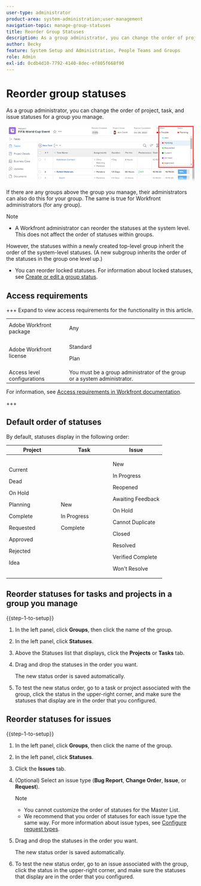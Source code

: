 ```yaml
---
user-type: administrator
product-area: system-administration;user-management
navigation-topic: manage-group-statuses
title: Reorder Group Statuses
description: As a group administrator, you can change the order of project, task, and issue statuses for a group you manage.
author: Becky
feature: System Setup and Administration, People Teams and Groups
role: Admin
exl-id: 0cdb4d10-7792-4140-8dec-ef805f668f90
---
```

# Reorder group statuses

As a group administrator, you can change the order of project, task, and issue statuses for a group you manage.

<!--
The system version of this snippet mentions a single group because a sysadmin call also reorder statuses there. Group admin version of this article is still needed.
-->

![Statuses](assets/statuses.png)

If there are any groups above the group you manage, their administrators can also do this for your group. The same is true for Workfront administrators (for any group).

>[!NOTE]
>
>* A Workfront administrator can reorder the statuses at the system level. This does not affect the order of statuses within groups. 
>
>  However, the statuses within a newly created top-level group inherit the order of the system-level statuses. (A new subgroup inherits the order of the statuses in the group one level up.)
>
>* You can reorder locked statuses. For information about locked statuses, see [Create or edit a group status](../../../administration-and-setup/manage-groups/manage-group-statuses/create-or-edit-a-group-status.md).

## Access requirements

+++ Expand to view access requirements for the functionality in this article.

<table style="table-layout:auto"> 
 <col> 
 <col> 
 <tbody> 
  <tr> 
   <td>Adobe Workfront package</td> 
   <td><p>Any</p></td> 
  </tr> 
  <tr> 
   <td>Adobe Workfront license</td> 
   <td><p>Standard</p>
       <p>Plan</p></td>
  </tr>
  <tr> 
   <td>Access level configurations</td> 
   <td>You must be a group administrator of the group or a system administrator.</td>
  </tr>
 </tbody> 
</table>

For information, see [Access requirements in Workfront documentation](/help/quicksilver/administration-and-setup/add-users/access-levels-and-object-permissions/access-level-requirements-in-documentation.md).

+++

## Default order of statuses

By default, statuses display in the following order:

<table style="table-layout:auto"> 
 <col> 
 <col> 
 <col> 
 <thead> 
  <tr> 
   <th width="33.33%">Project</th> 
   <th width="33.33%">Task</th> 
   <th width="33.33%">Issue</th> 
  </tr> 
 </thead> 
 <tbody> 
  <tr> 
   <td> 
     <p>Current</p> 
     <p>Dead</p> 
     <p> On Hold </p> 
     <p> Planning </p> 
     <p> Complete </p> 
     <p> Requested </p> 
     <p> Approved </p> 
     <p> Rejected </p> 
     <p> Idea </p> 
   </td> 
   <td> 
     <p>New</p> 
     <p>In Progress</p> 
     <p>Complete</p> 
   </td> 
   <td> 
     <p>New</p> 
     <p>In Progress</p> 
     <p>Reopened</p> 
     <p>Awaiting Feedback</p> 
     <p>On Hold</p> 
     <p>Cannot Duplicate</p> 
     <p>Closed</p> 
     <p>Resolved</p> 
     <p>Verified Complete</p> 
     <p>Won't Resolve</p> 
   </td> 
  </tr> 
 </tbody> 
</table>

## Reorder statuses for tasks and projects in a group you manage

{{step-1-to-setup}}

1. In the left panel, click **Groups**, then click the name of the group.
1. In the left panel, click **Statuses**.
1. Above the Statuses list that displays, click the **Projects** or **Tasks** tab.

1. Drag and drop the statuses in the order you want.

   The new status order is saved automatically.

1. To test the new status order, go to a task or project associated with the group, click the status in the upper-right corner, and make sure the statuses that display are in the order that you configured.

## Reorder statuses for issues

{{step-1-to-setup}}

1. In the left panel, click **Groups**, then click the name of the group.
1. In the left panel, click **Statuses**.
1. Click the **Issues** tab.
1. (Optional) Select an issue type (**Bug Report**, **Change Order**, **Issue**, or **Request**).

   >[!NOTE]
   >
   >* You cannot customize the order of statuses for the Master List.
   >* We recommend that you order of statuses for each issue type the same way. For more information about issue types, see [Configure request types](../../../administration-and-setup/set-up-workfront/configure-system-defaults/configure-request-types.md).

1. Drag and drop the statuses in the order you want.

   The new status order is saved automatically.

1. To test the new status order, go to an issue associated with the group, click the status in the upper-right corner, and make sure the statuses that display are in the order that you configured.
